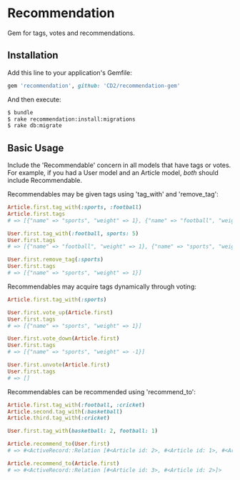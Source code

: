 # Recommendation
Gem for tags, votes and recommendations.

## Installation
Add this line to your application's Gemfile:

```ruby
gem 'recommendation', github: 'CD2/recommendation-gem'
```

And then execute:
```bash
$ bundle
$ rake recommendation:install:migrations
$ rake db:migrate
```

## Basic Usage
Include the 'Recommendable' concern in all models that have tags or votes. For example, if you had a User model and an Article model, *both* should include Recommendable.

Recommendables may be given tags using 'tag_with' and 'remove_tag':

```ruby
Article.first.tag_with(:sports, :football)
Article.first.tags
# => [{"name" => "sports", "weight" => 1}, {"name" => "football", "weight" => 1}]

User.first.tag_with(:football, sports: 5)
User.first.tags
# => [{"name" => "football", "weight" => 1}, {"name" => "sports", "weight" => 5}]

User.first.remove_tag(:sports)
User.first.tags
# => [{"name" => "sports", "weight" => 1}]
```

Recommendables may acquire tags dynamically through voting:

```ruby
Article.first.tag_with(:sports)

User.first.vote_up(Article.first)
User.first.tags
# => [{"name" => "sports", "weight" => 1}]

User.first.vote_down(Article.first)
User.first.tags
# => [{"name" => "sports", "weight" => -1}]

User.first.unvote(Article.first)
User.first.tags
# => []
```

Recommendables can be recommended using 'recommend_to':

```ruby
Article.first.tag_with(:football, :cricket)
Article.second.tag_with(:basketball)
Article.third.tag_with(:cricket)

User.first.tag_with(basketball: 2, football: 1)

Article.recommend_to(User.first)
# => #<ActiveRecord::Relation [#<Article id: 2>, #<Article id: 1>, #<Article id: 3>]>

Article.recommend_to(Article.first)
# => #<ActiveRecord::Relation [#<Article id: 3>, #<Article id: 2>]>
```
